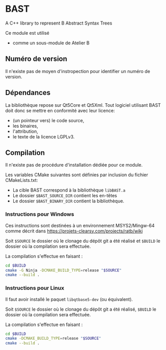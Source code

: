 # BAST

A C++ library to represent B Abstract Syntax Trees

Ce module est utilisé

- comme un sous-module de Atelier B

## Numéro de version

Il n'existe pas de moyen d'instropection pour identifier un numéro
de version.

## Dépendances

La bibliothèque repose sur Qt5Core et Qt5Xml. Tout logiciel utilisant
BAST doit donc se mettre en conformité avec leur licence:
- (un pointeur vers) le code source,
- les binaires,
- l'attribution,
- le texte de la licence LGPLv3.

## Compilation

Il n'existe pas de procédure d'installation dédiée pour ce module.

Les variables CMake suivantes sont définies par inclusion du fichier CMakeLists.txt:
- La cible BAST correspond à la bibliothèque `libBAST.a`
- Le dossier `$BAST_SOURCE_DIR` contient les en-têtes
- Le dossier `$BAST_BINARY_DIR` contient la bibliothèque.

### Instructions pour Windows

Ces instructions sont destinées à un environnement MSYS2/Mingw-64 comme décrit dans
https://projets-clearsy.com/projects/ratb/wiki

Soit `$SOURCE` le dossier où le clonage du dépôt git a été réalisé et `$BUILD` le dossier où la compilation sera effectuée.

La compilation s'effectue en faisant :

```sh
cd $BUILD
cmake -G Ninja -DCMAKE_BUILD_TYPE=release "$SOURCE"
cmake --build .
```

### Instructions pour Linux

Il faut avoir installé le paquet `libqtbase5-dev` (ou équivalent).

Soit `$SOURCE` le dossier où le clonage du dépôt git a été réalisé, `$BUILD` le dossier où la compilation sera effectuée.

La compilation s'effectue en faisant :

```sh
cd $BUILD
cmake -DCMAKE_BUILD_TYPE=release "$SOURCE"
cmake --build .
```

